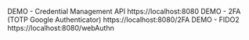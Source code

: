 DEMO - Credential Management API
https://localhost:8080
DEMO - 2FA (TOTP Google Authenticator)
https://localhost:8080/2FA
DEMO - FIDO2
https://localhost:8080/webAuthn